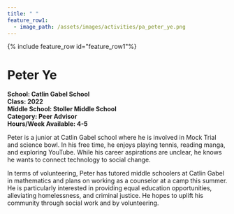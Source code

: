 ```yaml
---
title: " "
feature_row1:
  - image_path: /assets/images/activities/pa_peter_ye.png
---
```


{% include feature_row id="feature_row1"%}

# Peter Ye

**School: Catlin Gabel School**  
**Class: 2022**  
**Middle School: Stoller Middle School**  
**Category: Peer Advisor**  
**Hours/Week Available: 4-5**  

Peter is a junior at Catlin Gabel school where he is involved in Mock Trial and science bowl. In his free time, he enjoys playing tennis, reading manga, and exploring YouTube. While his career aspirations are unclear, he knows he wants to connect technology to social change.

In terms of volunteering, Peter has tutored middle schoolers at Catlin Gabel in mathematics and plans on working as a counselor at a camp this summer. He is particularly interested in providing equal education opportunities, alleviating homelessness, and criminal justice. He hopes to uplift his community through social work and by volunteering.
